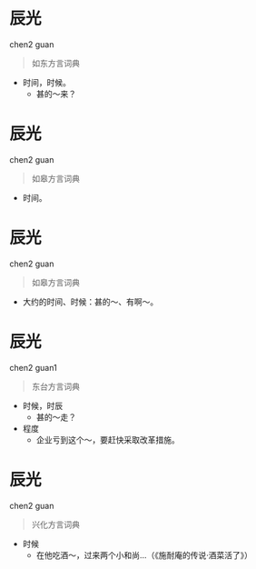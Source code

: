 # 辰光
chen2 guan
> 如东方言词典
- 时间，时候。
  - 甚的～来？

# 辰光
chen2 guan
> 如皋方言词典
- 时间。

# 辰光
chen2 guan
> 如皋方言词典
- 大约的时间、时候：甚的～、有啊～。

# 辰光
chen2 guan1
> 东台方言词典
- 时候，时辰
  - 甚的～走？
- 程度
  - 企业亏到这个～，要赶快采取改革措施。

# 辰光
chen2 guan
> 兴化方言词典
- 时候
  - 在他吃酒～，过来两个小和尚…（《施耐庵的传说·酒菜活了》）
